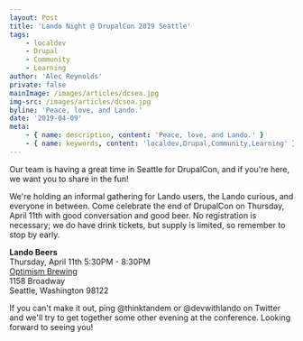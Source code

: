 ```yaml
---
layout: Post
title: 'Lando Night @ DrupalCon 2019 Seattle'
tags:
    - localdev
    - Drupal
    - Community
    - Learning
author: 'Alec Reynolds'
private: false
mainImage: /images/articles/dcsea.jpg
img-src: /images/articles/dcsea.jpg
byline: 'Peace, love, and Lando.'
date: '2019-04-09'
meta:
    - { name: description, content: 'Peace, love, and Lando.' }
    - { name: keywords, content: 'localdev,Drupal,Community,Learning' }
---
```


Our team is having a great time in Seattle for DrupalCon, and if you're here, we want you to share in the fun!

We're holding an informal gathering for Lando users, the Lando curious, and everyone in between. Come celebrate the end of DrupalCon on Thursday, April 11th with good conversation and good beer. No registration is necessary; we do have drink tickets, but supply is limited, so remember to stop by early.

**Lando Beers** <br/>
Thursday, April 11th 5:30PM - 8:30PM <br/>
[Optimism Brewing](http://optimismbrewing.com) <br/>
1158 Broadway <br/>
Seattle, Washington 98122 <br/>

If you can't make it out, ping @thinktandem or @devwithlando on Twitter and we'll try to get together some other evening at the conference. Looking forward to seeing you!
